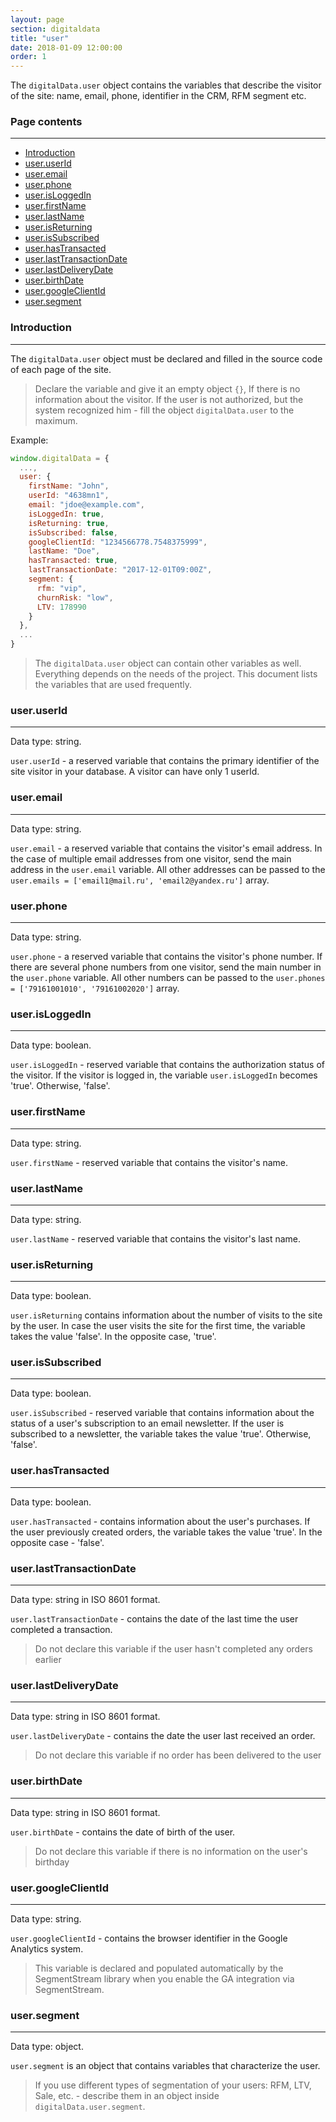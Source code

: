 ```yaml
---
layout: page
section: digitaldata
title: "user"
date: 2018-01-09 12:00:00
order: 1
---
```


The `digitalData.user` object contains the variables that describe the visitor of the site: name, email, phone, identifier in the CRM, RFM segment etc.

### Page contents
------
<ul class="page-navigation">
  <li><a href="#0">Introduction</a></li>
  <li><a href="#1">user.userId</a></li>
  <li><a href="#2">user.email</a></li>
  <li><a href="#3">user.phone</a></li>
  <li><a href="#4">user.isLoggedIn</a></li>
  <li><a href="#5">user.firstName</a></li>
  <li><a href="#6">user.lastName</a></li>
  <li><a href="#7">user.isReturning</a></li>
  <li><a href="#8">user.isSubscribed</a></li>
  <li><a href="#9">user.hasTransacted</a></li>
  <li><a href="#10">user.lastTransactionDate</a></li>
  <li><a href="#11">user.lastDeliveryDate</a></li>
  <li><a href="#12">user.birthDate</a></li>
  <li><a href="#13">user.googleClientId</a></li>
  <li><a href="#14">user.segment</a></li>
</ul>


### <a name="0"></a>Introduction
------
The `digitalData.user` object must be declared and filled in the source code of each page of the site.

> Declare the variable and give it an empty object `{}`, If there is no information about the visitor. If the user is not authorized, but the system recognized him - fill the object `digitalData.user` to the maximum.

Example:
```javascript
window.digitalData = {
  ...,
  user: {
    firstName: "John",
    userId: "4638mn1",
    email: "jdoe@example.com",
    isLoggedIn: true,
    isReturning: true,
    isSubscribed: false,
    googleClientId: "1234566778.7548375999",
    lastName: "Doe",
    hasTransacted: true,
    lastTransactionDate: "2017-12-01T09:00Z",
    segment: {
      rfm: "vip",
      churnRisk: "low",
      LTV: 178990
    }
  },
  ...
}
```

> The `digitalData.user` object can contain other variables as well. Everything depends on the needs of the project. This document lists the variables that are used frequently.

### <a name="1"></a>user.userId
------
Data type: string.

`user.userId` - a reserved variable that contains the primary identifier of the site visitor in your database. A visitor can have only 1 userId.

### <a name="2"></a>user.email
------
Data type: string.

`user.email` - a reserved variable that contains the visitor's email address. In the case of multiple email addresses from one visitor, send the main address in the `user.email` variable. All other addresses can be passed to the `user.emails = ['email1@mail.ru', 'email2@yandex.ru']` array.

### <a name="3"></a>user.phone
------
Data type: string.

`user.phone` - a reserved variable that contains the visitor's phone number. If there are several phone numbers from one visitor, send the main number in the `user.phone` variable. All other numbers can be passed to the `user.phones = ['79161001010', '79161002020']` array.

### <a name="4"></a>user.isLoggedIn
------
Data type: boolean.

`user.isLoggedIn` - reserved variable that contains the authorization status of the visitor. If the visitor is logged in, the variable `user.isLoggedIn` becomes 'true'. Otherwise, 'false'.

### <a name="5"></a>user.firstName
------
Data type: string.

`user.firstName` - reserved variable that contains the visitor's name.

### <a name="6"></a>user.lastName
------
Data type: string.

`user.lastName` - reserved variable that contains the visitor's last name.

### <a name="7"></a>user.isReturning
------
Data type: boolean.

`user.isReturning` contains information about the number of visits to the site by the user. In case the user visits the site for the first time, the variable takes the value 'false'. In the opposite case, 'true'.

### <a name="8"></a>user.isSubscribed
------
Data type: boolean.

`user.isSubscribed` - reserved variable that contains information about the status of a user's subscription to an email newsletter. If the user is subscribed to a newsletter, the variable takes the value 'true'. Otherwise, 'false'.

### <a name="9"></a>user.hasTransacted
------
Data type: boolean.

`user.hasTransacted` - contains information about the user's purchases. If the user previously created orders, the variable takes the value 'true'. In the opposite case - 'false'.

### <a name="10"></a>user.lastTransactionDate
------
Data type: string in ISO 8601 format.

`user.lastTransactionDate` - contains the date of the last time the user completed a transaction.
>Do not declare this variable if the user hasn't completed any orders earlier

### <a name="11"></a>user.lastDeliveryDate
------
Data type: string in ISO 8601 format.

`user.lastDeliveryDate` - contains the date the user last received an order.
>Do not declare this variable if no order has been delivered to the user

### <a name="12"></a>user.birthDate
------
Data type: string in ISO 8601 format.

`user.birthDate` - contains the date of birth of the user.
>Do not declare this variable if there is no information on the user's birthday

### <a name="13"></a>user.googleClientId
------
Data type: string.

`user.googleClientId` - contains the browser identifier in the Google Analytics system.
>This variable is declared and populated automatically by the SegmentStream library when you enable the GA integration via SegmentStream.

### <a name="14"></a>user.segment
------
Data type: object.

`user.segment` is an object that contains variables that characterize the user.
>If you use different types of segmentation of your users: RFM, LTV, Sale, etc. - describe them in an object inside `digitalData.user.segment`.
